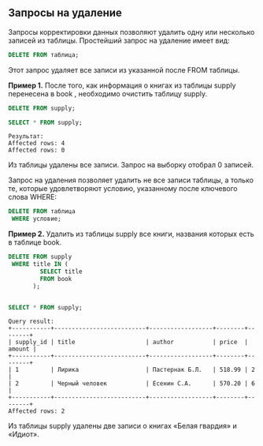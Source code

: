 ## Запросы на удаление

Запросы корректировки данных позволяют удалить одну или несколько записей из  таблицы. Простейший запрос на удаление имеет вид:
```sql
DELETE FROM таблица;
```
Этот запрос удаляет все записи из указанной после FROM таблицы.

**Пример 1.** После того, как информация о книгах из таблицы supply перенесена в book , необходимо очистить таблицу  supply.
```sql
DELETE FROM supply;

SELECT * FROM supply;
```
```
Результат:
Affected rows: 4
Affected rows: 0
```
Из таблицы удалены все записи. Запрос на выборку отобрал 0 записей.

Запрос на удаления позволяет удалить не все записи таблицы, а только те, которые удовлетворяют условию, указанному после ключевого слова WHERE:
```sql
DELETE FROM таблица
 WHERE условие;
```

**Пример 2.** Удалить из таблицы supply все книги, названия которых есть в таблице book.
```sql
DELETE FROM supply 
 WHERE title IN (
         SELECT title 
         FROM book
       );


SELECT * FROM supply;
```
```
Query result:
+-----------+--------------------------+------------------+--------+--------+
| supply_id | title                    | author           | price  | amount |
+-----------+--------------------------+------------------+--------+--------+
| 1         | Лирика                   | Пастернак Б.Л.   | 518.99 | 2      |
| 2         | Черный человек           | Есенин С.А.      | 570.20 | 6      |
+-----------+--------------------------+------------------+--------+--------+
Affected rows: 2
```
Из таблицы supply удалены две записи о книгах «Белая гвардия» и «Идиот».